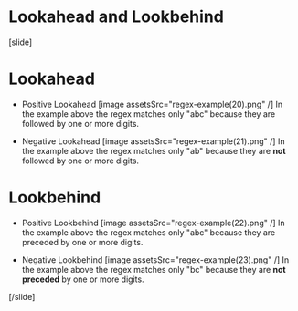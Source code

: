 
# Lookahead and Lookbehind

[slide]

# Lookahead 

- Positive Lookahead
[image assetsSrc="regex-example(20).png" /]
In the example above the regex matches only  "abc" because they are followed by one or more digits.

- Negative Lookahead
[image assetsSrc="regex-example(21).png" /]
In the example above the regex matches only "ab" because they are **not** followed by one or more digits.


# Lookbehind

- Positive Lookbehind
[image assetsSrc="regex-example(22).png" /]
In the example above the regex matches only "abc" because they are preceded by one or more digits.

- Negative Lookbehind
[image assetsSrc="regex-example(23).png" /]
In the example above the regex matches only "bc" because they are **not preceded** by one or more digits.

[/slide]